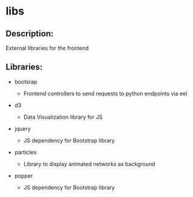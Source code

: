 # libs

## Description:
External libraries for the frontend

## Libraries:
- bootsrap
    + Frontend controllers to send requests to python endpoints via eel

- d3
    + Data Visualization library for JS

- jquery
    + JS dependency for Bootstrap library

- particles
    + Library to display animated networks as background

- popper
    + JS dependency for Bootstrap library



